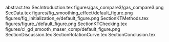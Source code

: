 abstract.tex
SecIntroduction.tex
figures/gas_compare3/gas_compare3.png
SecData.tex
figures/fig_smoothing_effect/default_figure.png
figures/fig_initialization_e/default_figure.png
SectionKTMethods.tex
figures/figure_/default_figure.png
SectionKTChecking.tex
figures/cl_gd_smooth_maser_comp/default_figure.png
SectionDiscussion.tex
SectionRotationCurve.tex
SectionConclusion.tex
